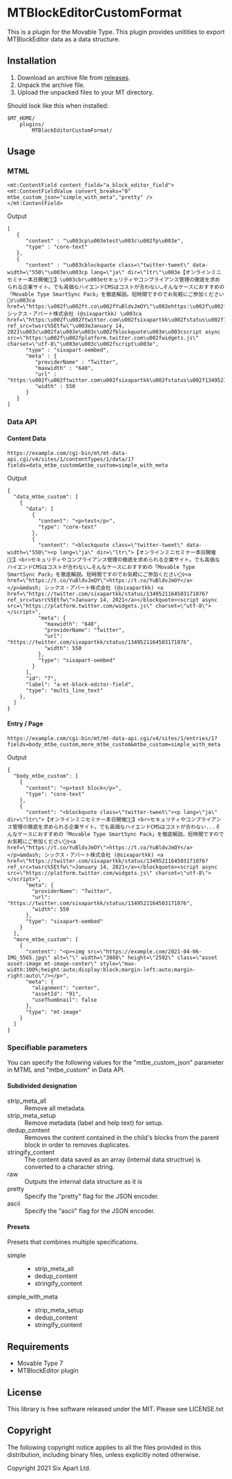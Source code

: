 # MTBlockEditorCustomFormat

This is a plugin for the Movable Type.
This plugin provides unitities to export MTBlockEditor data as a data structure.

## Installation

1. Download an archive file from [releases](https://github.com/movabletype/mt-plugin-MTBlockEditorCustomFormat/releases).
1. Unpack the archive file.
1. Upload the unpacked files to your MT directory.

Should look like this when installed:

    $MT_HOME/
        plugins/
            MTBlockEditorCustomFormat/

## Usage

### MTML

```mtml
<mt:ContentField content_field="a_block_editor_field">
<mt:ContentFieldValue convert_breaks="0" mtbe_custom_json="simple_with_meta","pretty" />
</mt:ContentField>
```

Output

```
[
   {
      "content" : "\u003cp\u003etest\u003c\u002fp\u003e",
      "type" : "core-text"
   },
   {
      "content" : "\u003cblockquote class=\"twitter-tweet\" data-width=\"550\"\u003e\u003cp lang=\"ja\" dir=\"ltr\"\u003e【オンラインミニセミナー本日開催👩‍💻】\u003cbr\u003eセキュリティやコンプライアンス管理の徹底を求められる企業サイト。でも高価なハイエンドCMSはコストが合わない…そんなケースにおすすめの「Movable Type SmartSync Pack」を徹底解説。短時間ですのでお気軽にご参加ください💁‍♀️\u003ca href=\"https:\u002f\u002ft.co\u002fYuBldvJmOY\"\u003ehttps:\u002f\u002ft.co\u002fYuBldvJmOY\u003c\u002fa\u003e\u003c\u002fp\u003e&mdash; シックス・アパート株式会社 (@sixapartkk) \u003ca href=\"https:\u002f\u002ftwitter.com\u002fsixapartkk\u002fstatus\u002f1349521164503171076?ref_src=twsrc%5Etfw\"\u003eJanuary 14, 2021\u003c\u002fa\u003e\u003c\u002fblockquote\u003e\u003cscript async src=\"https:\u002f\u002fplatform.twitter.com\u002fwidgets.js\" charset=\"utf-8\"\u003e\u003c\u002fscript\u003e",
      "type" : "sixapart-oembed",
      "meta" : {
         "providerName" : "Twitter",
         "maxwidth" : "640",
         "url" : "https:\u002f\u002ftwitter.com\u002fsixapartkk\u002fstatus\u002f1349521164503171076",
         "width" : 550
      }
   }
]
```

### Data API

#### Content Data

```
https://example.com/cgi-bin/mt/mt-data-api.cgi/v4/sites/1/contentTypes/1/data/1?fields=data_mtbe_custom&mtbe_custom=simple_with_meta
```

Output

```
{
  "data_mtbe_custom": [
    {
      "data": [
        {
          "content": "<p>test</p>",
          "type": "core-text"
        },
        {
          "content": "<blockquote class=\"twitter-tweet\" data-width=\"550\"><p lang=\"ja\" dir=\"ltr\">【オンラインミニセミナー本日開催👩‍💻】<br>セキュリティやコンプライアンス管理の徹底を求められる企業サイト。でも高価なハイエンドCMSはコストが合わない…そんなケースにおすすめの「Movable Type SmartSync Pack」を徹底解説。短時間ですのでお気軽にご参加ください💁‍♀️<a href=\"https://t.co/YuBldvJmOY\">https://t.co/YuBldvJmOY</a></p>&mdash; シックス・アパート株式会社 (@sixapartkk) <a href=\"https://twitter.com/sixapartkk/status/1349521164503171076?ref_src=twsrc%5Etfw\">January 14, 2021</a></blockquote><script async src=\"https://platform.twitter.com/widgets.js\" charset=\"utf-8\"></script>",
          "meta": {
            "maxwidth": "640",
            "providerName": "Twitter",
            "url": "https://twitter.com/sixapartkk/status/1349521164503171076",
            "width": 550
          },
          "type": "sixapart-oembed"
        }
      ],
      "id": "7",
      "label": "a-mt-block-editor-field",
      "type": "multi_line_text"
    },
  ]
}
```

#### Entry / Page

```
https://example.com/cgi-bin/mt/mt-data-api.cgi/v4/sites/1/entries/1?fields=body_mtbe_custom,more_mtbe_custom&mtbe_custom=simple_with_meta
```

Output

```
{
  "body_mtbe_custom": [
    {
      "content": "<p>test block</p>",
      "type": "core-text"
    },
    {
      "content": "<blockquote class=\"twitter-tweet\"><p lang=\"ja\" dir=\"ltr\">【オンラインミニセミナー本日開催👩‍💻】<br>セキュリティやコンプライアンス管理の徹底を求められる企業サイト。でも高価なハイエンドCMSはコストが合わない...そんなケースにおすすめの「Movable Type SmartSync Pack」を徹底解説。短時間ですのでお気軽にご参加ください💁‍♀️<a href=\"https://t.co/YuBldvJmOY\">https://t.co/YuBldvJmOY</a></p>&mdash; シックス・アパート株式会社 (@sixapartkk) <a href=\"https://twitter.com/sixapartkk/status/1349521164503171076?ref_src=twsrc%5Etfw\">January 14, 2021</a></blockquote><script async src=\"https://platform.twitter.com/widgets.js\" charset=\"utf-8\"></script>",
      "meta": {
        "providerName": "Twitter",
        "url": "https://twitter.com/sixapartkk/status/1349521164503171076",
        "width": 550
      },
      "type": "sixapart-oembed"
    }
  ],
  "more_mtbe_custom": [
    {
      "content": "<p><img src=\"https://example.com/2021-04-06-IMG_5565.jpg\" alt=\"\" width=\"3888\" height=\"2592\" class=\"asset asset-image mt-image-center\" style=\"max-width:100%;height:auto;display:block;margin-left:auto;margin-right:auto\"/></p>",
      "meta": {
        "alignment": "center",
        "assetId": "91",
        "useThumbnail": false
      },
      "type": "mt-image"
    }
  ]
}
```

### Specifiable parameters

You can specify the following values for the "mtbe_custom_json" parameter in MTML and "mtbe_custom" in Data API.

#### Subdivided designation

<dl>

<dt>strip_meta_all</dt>
<dd>Remove all metadata.</dd>

<dt>strip_meta_setup</dt>
<dd>Remove metadata (label and help text) for setup.</dd>

<dt>dedup_content</dt>
<dd>Removes the content contained in the child's blocks from the parent block in order to removes duplicates.</dd>

<dt>stringify_content</dt>
<dd>The content data saved as an array (internal data structrue) is converted to a character string.</dd>

<dt>raw</dt>
<dd>Outputs the internal data structure as it is</dd>

<dt>pretty</dt>
<dd>Specify the "pretty" flag for the JSON encoder.</dd>

<dt>ascii</dt>
<dd>Specify the "ascii" flag for the JSON encoder.</dd>

</dl>


#### Presets

Presets that combines multiple specifications.

<dl>

<dt>simple</dt>
<dd>
  <ul>
    <li>strip_meta_all</li>
    <li>dedup_content</li>
    <li>stringify_content</li>
  </ul>
</dd>

<dt>simple_with_meta</dt>
<dd>
  <ul>
    <li>strip_meta_setup</li>
    <li>dedup_content</li>
    <li>stringify_content</li>
  </ul>
</dd>

</dl>

## Requirements

* Movable Type 7
* MTBlockEditor plugin

## License

This library is free software released under the MIT. Please see LICENSE.txt

## Copyright

The following copyright notice applies to all the files provided in this
distribution, including binary files, unless explicitly noted otherwise.

Copyright 2021 Six Apart Ltd.

